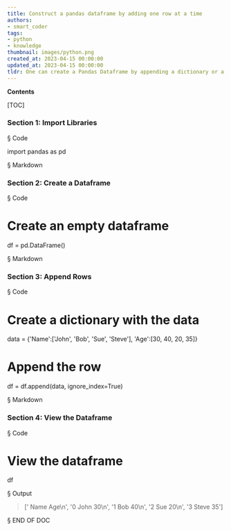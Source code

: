 ```yaml
---
title: Construct a pandas dataframe by adding one row at a time
authors:
- smart_coder
tags:
- python
- knowledge
thumbnail: images/python.png
created_at: 2023-04-15 00:00:00
updated_at: 2023-04-15 00:00:00
tldr: One can create a Pandas Dataframe by appending a dictionary or a list of values to the Dataframe one row at a time using the Dataframe.append() method.
---
```


**Contents**

[TOC]

### Section 1: Import Libraries

§ Code

import pandas as pd
 
§ Markdown

### Section 2: Create a Dataframe

§ Code

# Create an empty dataframe
df = pd.DataFrame()
 
§ Markdown

### Section 3: Append Rows

§ Code

# Create a dictionary with the data
data = {'Name':['John', 'Bob', 'Sue', 'Steve'],
        'Age':[30, 40, 20, 35]}

# Append the row
df = df.append(data, ignore_index=True)
 
§ Markdown

### Section 4: View the Dataframe

§ Code

# View the dataframe
df

§ Output

> ['   Name  Age\n', '0  John   30\n', '1   Bob   40\n', '2   Sue   20\n', '3  Steve   35']

 
§ END OF DOC
